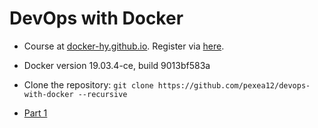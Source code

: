 # DevOps with Docker

- Course at [docker-hy.github.io](https://docker-hy.github.io/). Register via [here](https://courses.helsinki.fi/en/aytkt21025en/129059389).


- Docker version 19.03.4-ce, build 9013bf583a
- Clone the repository: `git clone https://github.com/pexea12/devops-with-docker --recursive`

- [Part 1](./part-1.md)
